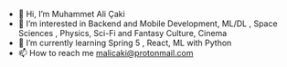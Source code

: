 - 👋 Hi, I’m Muhammet Ali Çaki
- 👀 I’m interested in Backend and Mobile Development, ML/DL , Space Sciences , Physics, Sci-Fi and Fantasy Culture, Cinema
- 🌱 I’m currently learning Spring 5 , React, ML with Python
- 📫 How to reach me malicaki@protonmail.com

<!---
malicaki/malicaki is a ✨ special ✨ repository because its `README.md` (this file) appears on your GitHub profile.
You can click the Preview link to take a look at your changes.
--->
